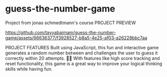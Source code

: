 # guess-the-number-game
Project from jonas schmedtmann's course
PROJECT PREVIEW

https://github.com/tayyabaimam/guess-the-number-game/assets/66636377/f3928527-b8a5-4e25-af03-a26228bbc7aa


PROJECT FEATURES
Built using JavaScript, this fun and interactive game generates a random number between and challenges the user to guess it correctly within 20 attempts. 🔢💡 With features like high score tracking and reset functionality, this game is a great way to improve your logical thinking skills while having fun.
